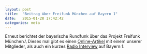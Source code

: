 ```yaml
---
layout: post
title:  "Beitrag über Freifunk München auf Bayern 1"
date:   2015-01-28 17:42:42
categories: meta
---
```


Erneut berichtet der bayerische Rundfunk über das Projekt Freifunk München.\\
Dieses mal gibt es einen [Online-Artikel][online] mit einem unserer Mitglieder, als 
auch ein kurzes [Radio Interview][radio] auf Bayern 1.

[online]: http://www.br.de/nachrichten/oberbayern/inhalt/freifunk-muenchen-interview-morawek-100.html
[radio]: http://www.br.de/radio/bayern1/programmkalender/sendung972650.html
